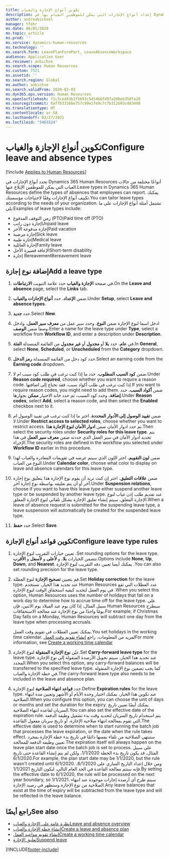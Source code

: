 ```yaml
---
title: تكوين أنواع الإجازة والغياب
description: إعداد أنواع الإجازات التي يمكن للموظفين القيام بها في Dynamics 365 Human Resources.
author: andreabichsel
manager: tfehr
ms.date: 06/01/2020
ms.topic: article
ms.prod: ''
ms.service: dynamics-human-resources
ms.technology: ''
ms.search.form: LeavePlanFormPart, LeaveAbsenceWorkspace
audience: Application User
ms.reviewer: anbichse
ms.search.scope: Human Resources
ms.custom: 7521
ms.assetid: ''
ms.search.region: Global
ms.author: anbichse
ms.search.validFrom: 2020-02-03
ms.dyn365.ops.version: Human Resources
ms.openlocfilehash: f1c3ced43b1f5693c5d5466fd97a20beb358fa20
ms.sourcegitcommit: 6affb3316be757c99e1fe9c7c7b312b93c483408
ms.translationtype: HT
ms.contentlocale: ar-SA
ms.lasthandoff: 02/17/2021
ms.locfileid: "5463324"
---
```

# <a name="configure-leave-and-absence-types"></a><span data-ttu-id="7cd68-103">تكوين أنواع الإجازة والغياب</span><span class="sxs-lookup"><span data-stu-id="7cd68-103">Configure leave and absence types</span></span>

[!include [Applies to Human Resources](../includes/applies-to-hr.md)]

<span data-ttu-id="7cd68-104">تحدد أنواع الإجازات في Dynamics 365 Human Resources أنواعًا مختلفة من حالات الغياب التي يمكن للموظفين الإبلاغ عنها.</span><span class="sxs-lookup"><span data-stu-id="7cd68-104">Leave types in Dynamics 365 Human Resources define the types of absences that employees can report.</span></span> <span data-ttu-id="7cd68-105">يمكنك تكييف أنواع الإجازات وفقًا لاحتياجات مؤسستك.</span><span class="sxs-lookup"><span data-stu-id="7cd68-105">You can tailor leave types according to the needs of your organization.</span></span> <span data-ttu-id="7cd68-106">تشتمل أمثلة أنواع الإجازات على ما يلي:</span><span class="sxs-lookup"><span data-stu-id="7cd68-106">Examples of leave types include:</span></span>

- <span data-ttu-id="7cd68-107">زمن التوقف المدفوع (PTO)</span><span class="sxs-lookup"><span data-stu-id="7cd68-107">Paid time off (PTO)</span></span>
- <span data-ttu-id="7cd68-108">إجازة دون راتب</span><span class="sxs-lookup"><span data-stu-id="7cd68-108">Unpaid leave</span></span>
- <span data-ttu-id="7cd68-109">إجازة مدفوعة الأجر</span><span class="sxs-lookup"><span data-stu-id="7cd68-109">Paid vacation</span></span>
- <span data-ttu-id="7cd68-110">إجازة مرضية</span><span class="sxs-lookup"><span data-stu-id="7cd68-110">Sick leave</span></span>
- <span data-ttu-id="7cd68-111">إجازة طبية</span><span class="sxs-lookup"><span data-stu-id="7cd68-111">Medical leave</span></span>
- <span data-ttu-id="7cd68-112">إجازة العائلية</span><span class="sxs-lookup"><span data-stu-id="7cd68-112">Family leave</span></span>
- <span data-ttu-id="7cd68-113">الإعاقة قصيرة الأجل</span><span class="sxs-lookup"><span data-stu-id="7cd68-113">Short-term disability</span></span>
- <span data-ttu-id="7cd68-114">إجازة Bereavement</span><span class="sxs-lookup"><span data-stu-id="7cd68-114">Bereavement leave</span></span>

## <a name="add-a-leave-type"></a><span data-ttu-id="7cd68-115">إضافة نوع إجازة</span><span class="sxs-lookup"><span data-stu-id="7cd68-115">Add a leave type</span></span>

1. <span data-ttu-id="7cd68-116">في صفحة **‏‫الإجازة والغياب‬** حدد علامة التبويب **الارتباطات**.</span><span class="sxs-lookup"><span data-stu-id="7cd68-116">On the **Leave and absence** page, select the **Links** tab.</span></span>

2. <span data-ttu-id="7cd68-117">ضمن **الإعداد**، حدد **أنواع الإجازات والغياب**.</span><span class="sxs-lookup"><span data-stu-id="7cd68-117">Under **Setup**, select **Leave and absence types**.</span></span>

3. <span data-ttu-id="7cd68-118">حدد **جديد**.</span><span class="sxs-lookup"><span data-stu-id="7cd68-118">Select **New**.</span></span>

4. <span data-ttu-id="7cd68-119">ادخل اسما لنوع الإجازة ضمن **النوع**، وحدد سير عمل من **معرف سير العمل**، وادخل وصفا ضمن **الوصف**.</span><span class="sxs-lookup"><span data-stu-id="7cd68-119">Enter a name for the leave type under **Type**, select a workflow from **Workflow ID**, and enter a description under **Description**.</span></span>

5. <span data-ttu-id="7cd68-120">في **عام**، حدد **بلا** أو **مجدول** أو **غير مجدول** من القائمة المنسدلة **الفئة**.</span><span class="sxs-lookup"><span data-stu-id="7cd68-120">In **General**, select **None**, **Scheduled**, or **Unscheduled** from the **Category** dropdown.</span></span>

6. <span data-ttu-id="7cd68-121">حدد كود دخل من القائمة المنسدلة **رمز الدخل**.</span><span class="sxs-lookup"><span data-stu-id="7cd68-121">Select an earning code from the **Earning code** dropdown.</span></span>

7. <span data-ttu-id="7cd68-122">ضمن **كود السبب المطلوب**، حدد ما إذا كنت ترغب في طلب كود سبب ام لا.</span><span class="sxs-lookup"><span data-stu-id="7cd68-122">Under **Reason code required**, choose whether you want to require a reason code.</span></span> <span data-ttu-id="7cd68-123">إذا كنت ترغب في طلب أكواد سبب، فقد تحتاج إلى اضافتها.</span><span class="sxs-lookup"><span data-stu-id="7cd68-123">If you want to require reason codes, you might need to add them.</span></span> <span data-ttu-id="7cd68-124">ضمن **أكواد السبب**، حدد **إضافة**، وحدد كود السبب، ثم حدد خانة الاختيار **ممكن** بجوارها.</span><span class="sxs-lookup"><span data-stu-id="7cd68-124">Under **Reason codes**, select **Add**, select a reason code, and then select the **Enabled** checkbox next to it.</span></span>

8. <span data-ttu-id="7cd68-125">ضمن **تقييد الوصول إلى الأدوار المحددة**، اختر ما إذا كنت ترغب في تقييد الوصول ام لا.</span><span class="sxs-lookup"><span data-stu-id="7cd68-125">Under **Restrict access to selected roles**, choose whether you want to restrict access.</span></span> <span data-ttu-id="7cd68-126">ثم حدد ادوار الأمان ضمن **ادوار الأمان لنوع الإجازة هذا**.</span><span class="sxs-lookup"><span data-stu-id="7cd68-126">Then select the security roles under **Security roles for this leave type**.</span></span> <span data-ttu-id="7cd68-127">يتم تحديد ادوار الأمان في سير العمل الذي حددته ضمن **معرف سير العمل** في هذا الإجراء.</span><span class="sxs-lookup"><span data-stu-id="7cd68-127">The security roles are defined in the workflow you selected under **Workflow ID** earlier in this procedure.</span></span>

9. <span data-ttu-id="7cd68-128">ضمن **لون التقويم**، اختر اللون الذي سيتم عرضه في تقويمات المغادرة والغياب لهذا النوع من الغياب.</span><span class="sxs-lookup"><span data-stu-id="7cd68-128">Under **Calendar color**, choose what color to display on leave and absence calendars for this leave type.</span></span> 

10. <span data-ttu-id="7cd68-129">ضمن **علاقات التعليق‬**، اختر إن كنت تريد أن يقوم نوع الإجازة هذا بتعليق نوع إجازة آخر أو أن يتم تعليقه بواسطة نوع إجازة آخر.</span><span class="sxs-lookup"><span data-stu-id="7cd68-129">Under **Suspension relations**, choose if you want to have this leave type either suspend another leave type or be suspended by another leave type.</span></span> <span data-ttu-id="7cd68-130">عند تقديم طلب إذن غياب لنوع الإجازة المعلق، سيتم إنشاء تعليق الإجازة بشكل تلقائي لنوع الإجازة المعلق.</span><span class="sxs-lookup"><span data-stu-id="7cd68-130">When a leave of absence request is submitted for the suspending leave type, a leave suspension will automatically be created for the suspended leave type.</span></span> 

10. <span data-ttu-id="7cd68-131">حدد **حفظ**.</span><span class="sxs-lookup"><span data-stu-id="7cd68-131">Select **Save**.</span></span>

## <a name="configure-leave-type-rules"></a><span data-ttu-id="7cd68-132">تكوين قواعد أنواع الإجازة</span><span class="sxs-lookup"><span data-stu-id="7cd68-132">Configure leave type rules</span></span>

1. <span data-ttu-id="7cd68-133">تعيين خيارات التقريب لنوع الإجازة .</span><span class="sxs-lookup"><span data-stu-id="7cd68-133">Set rounding options for the leave type.</span></span> <span data-ttu-id="7cd68-134">تتضمن الخيارات **بلا**، و **لأعلى** و **لأسفل** و **الأقرب**.</span><span class="sxs-lookup"><span data-stu-id="7cd68-134">Options include **None**, **Up**, **Down**, and **Nearest**.</span></span> <span data-ttu-id="7cd68-135">يمكنك أيضا تعيين دقه التقريب لنوع الإجازة .</span><span class="sxs-lookup"><span data-stu-id="7cd68-135">You can also set rounding precision for the leave type.</span></span>

2. <span data-ttu-id="7cd68-136">قم بتعيين **تصحيح الإجازة** لنوع العطلة.</span><span class="sxs-lookup"><span data-stu-id="7cd68-136">Set **Holiday correction** for the leave type.</span></span> <span data-ttu-id="7cd68-137">عند تحديد هذا الخيار، تستخدم Human Resources عدد العطلات التي تقع في يوم العمل لتحديد كيفيه استحقاق الوقت لنوع الإجازة .</span><span class="sxs-lookup"><span data-stu-id="7cd68-137">When you select this option, Human Resources uses the number of holidays that fall on a work day to determine how to accrue time off for the leave type.</span></span> <span data-ttu-id="7cd68-138">على سبيل المثال، إذا كان يوم عيد الميلاد يوم الاثنين، فإن Human Resources سيطرح يومًا واحدًا من نوع الإجازة عند معالجه الاستحقاقات.</span><span class="sxs-lookup"><span data-stu-id="7cd68-138">For example, if Christmas Day falls on a Monday, Human Resources will subtract one day from the leave type when processing accruals.</span></span>

   <span data-ttu-id="7cd68-139">يمكنك تعيين العطلات في تقويم وقت العمل.</span><span class="sxs-lookup"><span data-stu-id="7cd68-139">You set holidays in the working time calendar.</span></span> <span data-ttu-id="7cd68-140">لمزيد من المعلومات، راجع [إنشاء تقويم وقت العمل](hr-leave-and-absence-working-time-calendar.md)</span><span class="sxs-lookup"><span data-stu-id="7cd68-140">For more information, see [Create a working time calendar](hr-leave-and-absence-working-time-calendar.md)</span></span>
   
 3. <span data-ttu-id="7cd68-141">عيّن **نوع الإجازة المنقولة** لنوع الإجازة.</span><span class="sxs-lookup"><span data-stu-id="7cd68-141">Set **Carry-forward leave type** for the leave type.</span></span> <span data-ttu-id="7cd68-142">عند تحديد هذا الخيار، سيتم تحويل الأرصدة المنقولة إلى نوع الإجازة المحدد.</span><span class="sxs-lookup"><span data-stu-id="7cd68-142">When you select this option, any carry-forward balances will be transferred to the specified leave type.</span></span> <span data-ttu-id="7cd68-143">كما يجب تضمين نوع الإجازة المنقولة في خطة الإجازة والغياب.</span><span class="sxs-lookup"><span data-stu-id="7cd68-143">The carry-forward leave type also needs to be included in the leave and absence plan.</span></span> 
 
 4. <span data-ttu-id="7cd68-144">حدد **قواعد انتهاء الصلاحية** لنوع الإجازة.</span><span class="sxs-lookup"><span data-stu-id="7cd68-144">Define **Expiration rules** for the leave type.</span></span> <span data-ttu-id="7cd68-145">عند تكوين هذا الخيار، يمكنك اختيار وحدة الأيام أو الأشهر وتعيين مدة انتهاء الصلاحية.</span><span class="sxs-lookup"><span data-stu-id="7cd68-145">When you configure this option, you can choose the unit of days or months and set the duration for the expiry.</span></span> <span data-ttu-id="7cd68-146">يمكنك أيضًا تعيين تاريخ السريان لقاعدة انتهاء الصلاحية.</span><span class="sxs-lookup"><span data-stu-id="7cd68-146">You can also set the effective date of the expiration rule.</span></span> <span data-ttu-id="7cd68-147">يتم استخدام تاريخ السريان لتحديد وقت بدء تشغيل وظيفة الدفعة التي تقوم بمعالجة انتهاء صلاحية الإجازة، أو تاريخ سريان مفعول القاعدة.</span><span class="sxs-lookup"><span data-stu-id="7cd68-147">The effective date is used to determine when to start running the batch job that processes the leave expiration, or the date when the rule takes effect.</span></span> <span data-ttu-id="7cd68-148">ستنتهي الصلاحية من تلقاء نفسها دائمًا في تاريخ بدء خطة الإجازة بمجرد تعيين وظيفة الدفعة للمعالجة.</span><span class="sxs-lookup"><span data-stu-id="7cd68-148">The expiration itself will always happen on the leave plan start date once the batch job is set to process.</span></span> <span data-ttu-id="7cd68-149">على سبيل المثال، قد يكون تاريخ بدء الخطة 1/1/2020، ولكن لم يتم إنشاء القاعدة حتى تاريخ 6/1/2020.</span><span class="sxs-lookup"><span data-stu-id="7cd68-149">For example, the plan start date may be 1/1/2020, but the rule wasn't created until 6/1/2020.</span></span> <span data-ttu-id="7cd68-150">ومن خلال إعداد التاريخ الساري على 6/1/2020، فإنه ستتم معالجة القاعدة في الحد العام التالي، ليكون التاريخ 1/1/2021.</span><span class="sxs-lookup"><span data-stu-id="7cd68-150">By setting the effective date to 6/1/2020, the rule will be processed on the next year boundary, so 1/1/2021.</span></span> <span data-ttu-id="7cd68-151">سيتم طرح أي أرصدة إجازات موجودة عند انتهاء الصلاحية من نوع الإجازة وستظهر في رصيد الإجازة.</span><span class="sxs-lookup"><span data-stu-id="7cd68-151">Any leave balances that exist at the time of expiry will be subtracted from the leave type and will be reflected in the leave balance.</span></span> 
 
## <a name="see-also"></a><span data-ttu-id="7cd68-152">راجع أيضًا</span><span class="sxs-lookup"><span data-stu-id="7cd68-152">See also</span></span>

- [<span data-ttu-id="7cd68-153">نظرة عامة على الإجازة والغياب</span><span class="sxs-lookup"><span data-stu-id="7cd68-153">Leave and absence overview</span></span>](hr-leave-and-absence-overview.md)
- [<span data-ttu-id="7cd68-154">إنشاء خطة الإجازة والغياب</span><span class="sxs-lookup"><span data-stu-id="7cd68-154">Create a leave and absence plan</span></span>](hr-leave-and-absence-plans.md)
- [<span data-ttu-id="7cd68-155">إنشاء تقويم مواعيد العمل</span><span class="sxs-lookup"><span data-stu-id="7cd68-155">Create a working time calendar</span></span>](hr-leave-and-absence-working-time-calendar.md)
- [<span data-ttu-id="7cd68-156">تعليق الإجازة</span><span class="sxs-lookup"><span data-stu-id="7cd68-156">Suspend leave</span></span>](hr-leave-and-absence-suspend-leave.md)



[!INCLUDE[footer-include](../includes/footer-banner.md)]
